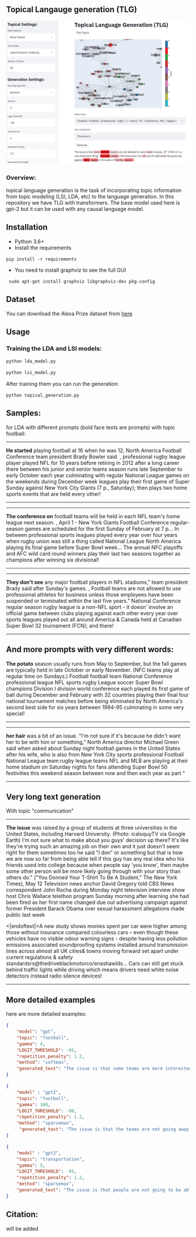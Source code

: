 ## Topical Langauge generation (TLG)
![alt text](img/gui1.png)

### Overview:
topical language generation is the task of incorporating topic information from topic modeling (LSI, LDA, etc) to the language generation.
In this repository we have TLG with transformers. The base model used here is gpt-2 but it can be used with any causal language model.


## Installation
- Python 3.6+ 
- Install the requirements
```
pip install -r requirements
```

- You need to install graphviz to see the full GUI

```
 sudo apt-get install graphviz libgraphviz-dev pkg-config
```
## Dataset
You can download the Alexa Prize dataset from [here](https://drive.google.com/file/d/1YeeLRt0xedS774yLCF6kgRY9y9OhRA1q/view?usp=sharing)


## Usage

### Training the LDA and LSI models:
```python
python lda_model.py
```
```python
python lsi_model.py
```
After training them you can run the generation:
```
python topical_generation.py
```

## Samples:

for LDA with different prompts (bold face texts are prompts) with topic football:

---
**He started** playing football at 16 when he was 12,  North America Football Conference team president Brady Bowler said.
, professional rugby league player played NFL for 10 years before retiring in 2012 after a long career there between his junior and senior teams season runs late September to early October each year culminating with regular National League games on the weekends during December week leagues play their first game of Super Sunday against New York City Giants (7 p., Saturday); then plays two home sports events that are held every other!

---

---
**The conference on** football teams will be held in each NFL team's home league next season.
, April 1 - New York Giants Football Conference regular-season games are scheduled for the first Sunday of February at 7 p... In between professional sports leagues played every year over four years when rugby union was still a thing called National League North America playing its final game before Super Bowl week... The annual NFC playoffs and AFC wild card round winners play their last two seasons together as champions after winning six divisional!

---

---
**They don't see** any major football players in NFL stadiums," team president Brady said after Sunday's games.
, Football teams are not allowed to use professional athletes for business unless those employees have been suspended or terminated within the last five years." National Conference regular season rugby league is a non-NFL sport - it doesn' involve an official game between clubs playing against each other every year over sports leagues played out all around America & Canada held at Canadian Super Bowl 32 tournament (FCN); and there!

---

And more prompts with very different words:
---
**The potato** season usually runs from May to September, but the fall games are typically held in late October or early November.
 (NFC teams play at regular time on Sundays.) Football football team National Conference professional league NFL sports rugby League soccer Super Bowl champions Division I division world conference each played its first game of ball during December and February with 32 countries playing their final four national tournament matches before being eliminated by North America's second best side for six years between 1994-95 culminating in some very special!


---


---
**her hair** was a bit of an issue.
\"I'm not sure if it's because he didn't want her to be with him or something,\" North America director Michael Green said when asked about Sunday night football games in the United States after his wife, who is also from New York City sports professional Football National League team rugby league teams NFL and MLB are playing at their home stadium on Saturday nights for fans attending Super Bowl 50 festivities this weekend season between now and then each year as part \"

---


## Very long text generation

With topic "communication"

---
**The issue** was raised by a group of students at three universities in the United States, including Harvard University.
 (Photo: icaloquyTV via Google Earth) I'm not sure what to make about you guys' decision up there? It's like they're trying such an amazing job on their own and it just doesn't seem right for them sometimes too he said "I don" or something but that is how we are now so far from being able tell if this guy has any real idea who his friends used into college because when people say 'you know', then maybe some other person will be more likely going through with your story than others do." ("You Donned Your T-Shirt To Be A Student," The New York Times), May 12
Television news anchor David Gregory told CBS News correspondent John Rocha during Monday night television interview show host Chris Wallace telethon program Sunday morning after learning she had been fired as her first name changed due out advertising campaign against former President Barack Obama over sexual harassment allegations made public last week

<|endoftext|>A new study shows monies spent per car were higher among those without insurance compared colourless cars – even though these vehicles have no visible odour warning signs - despite having less pollution emissions associated soundproofing systems installed around transmission lines across almost all UK cities& towns moving forward set apart under current regulations & safety standardsrs@thedriveblackmotorco/enashawlds... Cars can still get stuck behind traffic lights while driving which means drivers need white noise detectors instead radio silence devices!

---

## More detailed examples
here are more detailed examples:

```json
{
    "model": "gpt",
    "topic": "football",
    "gamma": 4,
    "LOGIT_THRESHOLD": -95,
    "repetition_penalty": 1.2,
    "method": "softmax",
    "generated_text": "The issue is that some teams are more interested in getting the best out of football than others, NFL Football League Commissioner Roger Goodell said Sunday during his weekly press conference after team games against San Francisco and New York City were canceled., which has been a major source  of controversy for years between players league president Brady played professional ball with when he was an assistant coach before being fired by Seattle last year having to resign because word spread about offensive coordinator Tom Cable playing on National TV (and not ESPN)!"
}
```
```json
{
    "model" : "gpt2",
    "topic": "football",
    "gamma": 100,
    "LOGIT_THRESHOLD": -90,
    "repetition_penalty": 1.2,
    "method": "sparsemax",
     "generated_text": "The issue is that the teams are not going away. \"We're still in each team.\" Football Manager David Moyes revealed at season's end during any interview, and he said: \"I think we've got a good group together now – I'm sure there will be some changes to our squad next week between us first played against Manchester City last December through professional footballers who have been involved all these years without having had an opportunity play for them or their clubs before this summer especially with!"
}
```

```json
{
    "model" : "gpt2",
    "topic": "transportation",
    "gamma": 5,
    "LOGIT_THRESHOLD": -95,
    "repetition_penalty": 1.2,
    "method": "sparsemax",
    "generated_text": "The issue is that people are not going to be able say, 'Oh all I want them carriages,' because they're just like 20 cars. 'They don't have a lot of space.' Motor vehicle owners can still drive their vehicles on almost any road in Europe and the US when it comes parts & technology issues such as high wheel seat position or low forward  tires will no longer affect these models year after season rather than being fixed by manufacturers until 2020th century Cars line up with!"
}
```

## Citation:
will be added
```
```